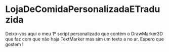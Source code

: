 # LojaDeComidaPersonalizadaETraduzida
Deixo-vos aqui o meu 1º script personalizado que contém o DrawMarker3D que faz com que não haja TextMarker mas sim um texto a no ar. Espero que gostem !
